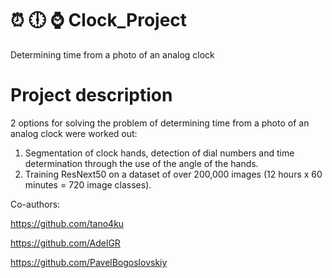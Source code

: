# :alarm_clock: :clock6: :watch: Clock_Project
Determining time from a photo of an analog clock

# Project description
2 options for solving the problem of determining time from a photo of an analog clock were worked out:
1. Segmentation of clock hands, detection of dial numbers and time determination through the use of the angle of the hands.
2. Training ResNext50 on a dataset of over 200,000 images (12 hours x 60 minutes = 720 image classes). 


Co-authors:

https://github.com/tano4ku

https://github.com/AdelGR

https://github.com/PavelBogoslovskiy

